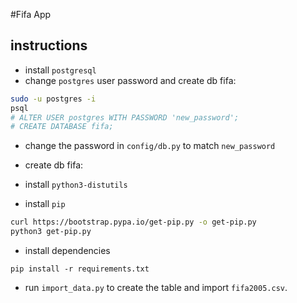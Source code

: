 #Fifa App


## instructions

* install `postgresql`
* change `postgres` user password and create db fifa:
```sh
sudo -u postgres -i
psql
# ALTER USER postgres WITH PASSWORD 'new_password';
# CREATE DATABASE fifa;
```
* change the password in `config/db.py` to match `new_password`
* create db fifa:

* install `python3-distutils`
* install `pip`
```sh
curl https://bootstrap.pypa.io/get-pip.py -o get-pip.py
python3 get-pip.py
```
* install dependencies
```
pip install -r requirements.txt
```

* run `import_data.py` to create the table and import `fifa2005.csv`.
